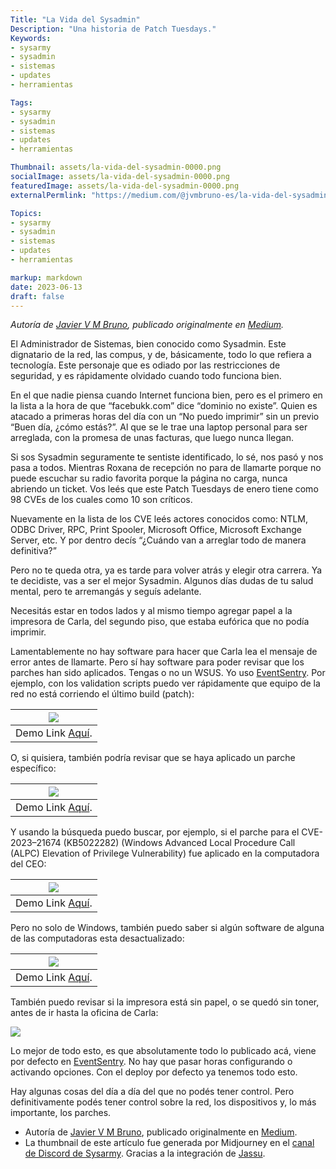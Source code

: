 ```yaml
---
Title: "La Vida del Sysadmin"
Description: "Una historia de Patch Tuesdays."
Keywords:
- sysarmy
- sysadmin
- sistemas
- updates
- herramientas

Tags:
- sysarmy
- sysadmin
- sistemas
- updates
- herramientas

Thumbnail: assets/la-vida-del-sysadmin-0000.png
socialImage: assets/la-vida-del-sysadmin-0000.png
featuredImage: assets/la-vida-del-sysadmin-0000.png
externalPermlink: "https://medium.com/@jvmbruno-es/la-vida-del-sysadmin-una-historia-de-patch-tuesdays-4641bfc1aac"

Topics:
- sysarmy
- sysadmin
- sistemas
- updates
- herramientas

markup: markdown
date: 2023-06-13
draft: false
---
```


_Autoría de [Javier V M Bruno](https://medium.com/@jvmbruno-es), publicado originalmente en [Medium](https://medium.com/@jvmbruno-es/la-vida-del-sysadmin-una-historia-de-patch-tuesdays-4641bfc1aac)._

El Administrador de Sistemas, bien conocido como Sysadmin. Este dignatario de la red, las compus, y de, básicamente, todo lo que refiera a tecnología. Este personaje que es odiado por las restricciones de seguridad, y es rápidamente olvidado cuando todo funciona bien.

En el que nadie piensa cuando Internet funciona bien, pero es el primero en la lista a la hora de que “facebukk.com” dice “dominio no existe”. Quien es atacado a primeras horas del día con un “No puedo imprimir” sin un previo “Buen día, ¿cómo estás?”. Al que se le trae una laptop personal para ser arreglada, con la promesa de unas facturas, que luego nunca llegan.

Si sos Sysadmin seguramente te sentiste identificado, lo sé, nos pasó y nos pasa a todos. Mientras Roxana de recepción no para de llamarte porque no puede escuchar su radio favorita porque la página no carga, nunca abriendo un ticket. Vos leés que este Patch Tuesdays de enero tiene como 98 CVEs de los cuales como 10 son críticos.

Nuevamente en la lista de los CVE leés actores conocidos como: NTLM, ODBC Driver, RPC, Print Spooler, Microsoft Office, Microsoft Exchange Server, etc. Y por dentro decís “¿Cuándo van a arreglar todo de manera definitiva?”

Pero no te queda otra, ya es tarde para volver atrás y elegir otra carrera. Ya te decidiste, vas a ser el mejor Sysadmin. Algunos días dudas de tu salud mental, pero te arremangás y seguís adelante.

Necesitás estar en todos lados y al mismo tiempo agregar papel a la impresora de Carla, del segundo piso, que estaba eufórica que no podía imprimir.

Lamentablemente no hay software para hacer que Carla lea el mensaje de error antes de llamarte. Pero sí hay software para poder revisar que los parches han sido aplicados. Tengas o no un WSUS. Yo uso [EventSentry](https://www.eventsentry.com/). Por ejemplo, con los validation scripts puedo ver rápidamente que equipo de la red no está corriendo el último build (patch):

| ![](assets/la-vida-del-sysadmin-1.png) |
| :------------------------------------: |
| Demo Link [Aquí](https://demo.eventsentry.com/validationscripts?search.query=%20script%3A%22Windows%20OS%3F%20Build%20Version%20Check%20%3FOS%20Updated%3F%22%20&search.dateRange=Last%203%20days&search.group=&search.order=&search.sort=desc&search.refresh=&search.page=1&search.limit=25&search.type=detailed&report=). |

O, si quisiera, también podría revisar que se haya aplicado un parche específico:

| ![](assets/la-vida-del-sysadmin-2.png) |
| :------------------------------------: |
| Demo Link [Aquí](https://demo.eventsentry.com/patchinventory?search.query=&search.dateRange=undefined&search.group=&search.order=&search.sort=desc&search.refresh=&search.page=1&search.limit=25&search.type=detailed&report=). |


Y usando la búsqueda puedo buscar, por ejemplo, si el parche para el CVE-2023–21674 (KB5022282) (Windows Advanced Local Procedure Call (ALPC) Elevation of Privilege Vulnerability) fue aplicado en la computadora del CEO:

| ![](assets/la-vida-del-sysadmin-3.png) |
| :------------------------------------: |
| Demo Link [Aquí](https://demo.eventsentry.com/patchinventory?search.type=detailed&search.refresh=&search.group=&search.agg=&search.union=&report=&pageDefault=&search.query=application%3A*KB5022282*+AND+computer%3ADESKTOP03+&search.fromDate=&hour=&minute=&meridian=&search.fromTime=&search.toDate=&hour=&minute=&meridian=&search.toTime=&search.limit=2500&search.order=recorddate&search.sort=desc&columns=recorddate&columns=group&columns=computer&columns=publisher&columns=application&columns=version&columns=installdir&columns=installdate&search.page=1&refresh=). |

Pero no solo de Windows, también puedo saber si algún software de alguna de las computadoras esta desactualizado:

| ![](assets/la-vida-del-sysadmin-4.png) |
| :------------------------------------: |
| Demo Link [Aquí](http://demo.eventsentry.com/softwareinventory?search.type=detailed&search.refresh=&search.group=&search.agg=&search.union=&report=&pageDefault=&search.query=&search.fromDate=&hour=&minute=&meridian=&search.fromTime=&search.toDate=&hour=&minute=&meridian=&search.toTime=&search.limit=50&search.order=application.name&search.sort=asc&columns=recorddate&columns=group&columns=computer&columns=application&columns=version&columns=update&columns=check&columns=downloadurl&columns=endoflife&search.page=1&refresh=). |

También puedo revisar si la impresora está sin papel, o se quedó sin toner, antes de ir hasta la oficina de Carla:

![](assets/la-vida-del-sysadmin-5.png)

Lo mejor de todo esto, es que absolutamente todo lo publicado acá, viene por defecto en [EventSentry](https://www.eventsentry.com/). No hay que pasar horas configurando o activando opciones. Con el deploy por defecto ya tenemos todo esto.

Hay algunas cosas del día a día del que no podés tener control. Pero definitivamente podés tener control sobre la red, los dispositivos y, lo más importante, los parches.

- Autoría de [Javier V M Bruno](https://medium.com/@jvmbruno-es), publicado originalmente en [Medium](https://medium.com/@jvmbruno-es/la-vida-del-sysadmin-una-historia-de-patch-tuesdays-4641bfc1aac).
- La thumbnail de este artículo fue generada por Midjourney en el [canal de Discord de Sysarmy](https://sysar.my/discord). Gracias a la integración de [Jassu](https://twitter.com/jassu).

